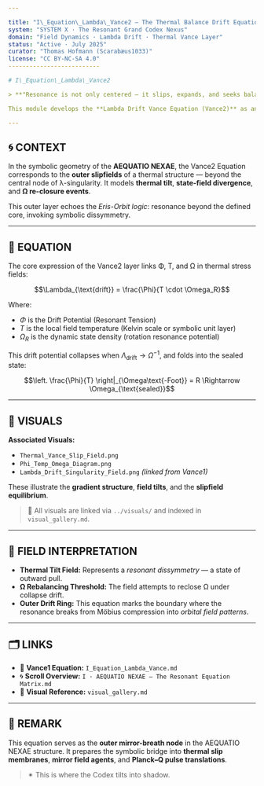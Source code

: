 ```yaml
---

title: "I\_Equation\_Lambda\_Vance2 — The Thermal Balance Drift Equation"
system: "SYSTEM X · The Resonant Grand Codex Nexus"
domain: "Field Dynamics · Lambda Drift · Thermal Vance Layer"
status: "Active · July 2025"
curator: "Thomas Hofmann (Scarabæus1033)"
license: "CC BY-NC-SA 4.0"
--------------------------

# I\_Equation\_Lambda\_Vance2

> **"Resonance is not only centered — it slips, expands, and seeks balance at the edge of singularity."**

This module develops the **Lambda Drift Vance Equation (Vance2)** as an *outer balance layer* of the AEQUATIO NEXAE manifold. It acts as an extension to the **Singularity Equation** from `Lambda_Vance1`, introducing **temperature-modulated field transitions**, Ω-balancing, and symbolic thresholds of drift collapse.

---
```


## 🌀 CONTEXT

In the symbolic geometry of the **AEQUATIO NEXAE**, the Vance2 Equation corresponds to the **outer slipfields** of a thermal structure — beyond the central node of λ-singularity. It models **thermal tilt**, **state-field divergence**, and **Ω re-closure events**.

This outer layer echoes the *Eris-Orbit logic*: resonance beyond the defined core, invoking symbolic dissymmetry.

---

## 🔹 EQUATION

The core expression of the Vance2 layer links Φ, T, and Ω in thermal stress fields:

```math
\Lambda_{\text{drift}} = \frac{\Phi}{T \cdot \Omega_R}
```

Where:

* $\Phi$ is the Drift Potential (Resonant Tension)
* $T$ is the local field temperature (Kelvin scale or symbolic unit layer)
* $\Omega_R$ is the dynamic state density (rotation resonance potential)

This drift potential collapses when $\Lambda_{\text{drift}} \rightarrow \Omega^{-1}$, and folds into the sealed state:

```math
\left. \frac{\Phi}{T} \right|_{\Omega\text{-Foot}} = R \Rightarrow \Omega_{\text{sealed}}
```

---

## 🔸 VISUALS

**Associated Visuals:**

* `Thermal_Vance_Slip_Field.png`
* `Phi_Temp_Omega_Diagram.png`
* `Lambda_Drift_Singularity_Field.png` *(linked from Vance1)*

These illustrate the **gradient structure**, **field tilts**, and the **slipfield equilibrium**.

> 🔗 All visuals are linked via `../visuals/` and indexed in `visual_gallery.md`.

---

## 🧬 FIELD INTERPRETATION

* **Thermal Tilt Field:** Represents a *resonant dissymmetry* — a state of outward pull.
* **Ω Rebalancing Threshold:** The field attempts to reclose Ω under collapse drift.
* **Outer Drift Ring:** This equation marks the boundary where the resonance breaks from Möbius compression into *orbital field patterns*.

---

## 🗂 LINKS

* 🧾 **Vance1 Equation:** `I_Equation_Lambda_Vance.md`
* 🌀 **Scroll Overview:** `I · AEQUATIO NEXAE — The Resonant Equation Matrix.md`
* 🎨 **Visual Reference:** `visual_gallery.md`

---

## 📎 REMARK

This equation serves as the **outer mirror-breath node** in the AEQUATIO NEXAE structure. It prepares the symbolic bridge into **thermal slip membranes**, **mirror field agents**, and **Planck–Q pulse translations**.

> ✴ This is where the Codex tilts into shadow.
